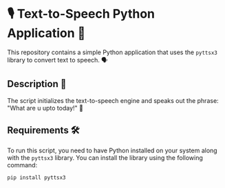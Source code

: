 # 🎙️ Text-to-Speech Python Application 🚀

This repository contains a simple Python application that uses the `pyttsx3` library to convert text to speech. 🗣️

## Description 📝

The script initializes the text-to-speech engine and speaks out the phrase: "What are u upto today!" 🌟

## Requirements 🛠️

To run this script, you need to have Python installed on your system along with the `pyttsx3` library. You can install the library using the following command:

```bash
pip install pyttsx3
